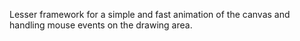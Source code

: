 Lesser framework for a simple and fast animation of the canvas and handling mouse events on the drawing area.